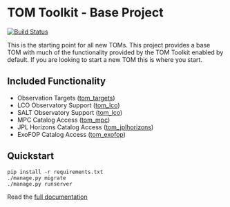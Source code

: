 # TOM Toolkit - Base Project
[![Build Status](https://travis-ci.org/TOMToolkit/tom_base.svg?branch=master)](https://travis-ci.org/TOMToolkit/tom_base)

This is the starting point for all new TOMs. This project provides
a base TOM with much of the functionality provided by the TOM Toolkit
enabled by default. If you are looking to start a new TOM this is where
you start.

## Included Functionality

* Observation Targets ([tom_targets](https://github.com/TOMToolkit/tom_targets/))
* LCO Observatory Support ([tom_lco](https://github.com/TOMToolkit/tom_lco))
* SALT Observatory Support ([tom_lco](https://github.com/TOMToolkit/tom_salt))
* MPC Catalog Access ([tom_mpc](https://github.com/TOMToolkit/tom_mpc))
* JPL Horizons Catalog Access ([tom_jplhorizons](https://github.com/TOMToolkit/tom_jplhorizons))
* ExoFOP Catalog Access ([tom_exofop](https://github.com/TOMToolkit/tom_exofop))

## Quickstart

    pip install -r requirements.txt
    ./manage.py migrate
    ./manage.py runserver

Read the [full documentation](https://tomtoolkit.github.io)



